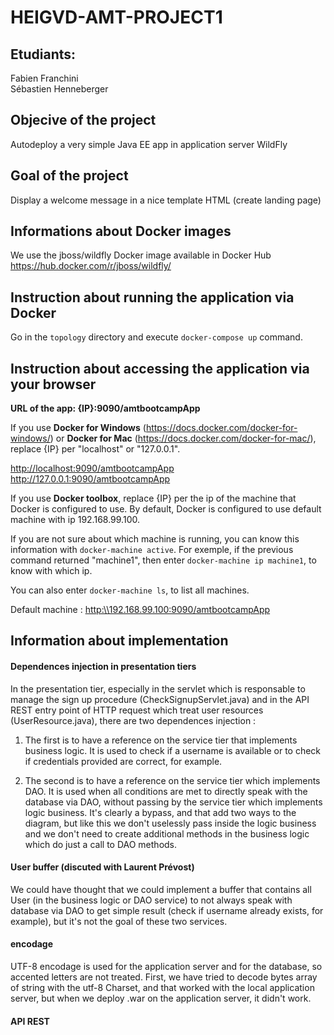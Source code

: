 # HEIGVD-AMT-PROJECT1

## Etudiants:
Fabien Franchini  
Sébastien Henneberger    

## Objecive of the project
Autodeploy a very simple Java EE app in application server WildFly

## Goal of the project
Display a welcome message in a nice template HTML (create landing page)

## Informations about Docker images
We use the jboss/wildfly Docker image available in Docker Hub
https://hub.docker.com/r/jboss/wildfly/

## Instruction about running the application via Docker
Go in the `topology` directory and execute `docker-compose up` command.

## Instruction about accessing the application via your browser
**URL of the app: {IP}:9090/amtbootcampApp**

If you use **Docker for Windows** (<https://docs.docker.com/docker-for-windows/>) or **Docker for Mac** (<https://docs.docker.com/docker-for-mac/>), replace {IP} per "localhost" or "127.0.0.1".

<http://localhost:9090/amtbootcampApp>   
<http://127.0.0.1:9090/amtbootcampApp>

If you use **Docker toolbox**, replace {IP} per the ip of the machine that Docker is configured to use. By default, Docker is configured to use default machine with ip 192.168.99.100.

If you are not sure about which machine is running, you can know this information with `docker-machine active`.
For exemple, if the previous command returned "machine1", then enter `docker-machine ip machine1`, to know with which ip.

You can also enter `docker-machine ls`, to list all machines.

Default machine : <http:\\192.168.99.100:9090/amtbootcampApp>

## Information about implementation

#### Dependences injection in presentation tiers

In the presentation tier, especially in the servlet which is responsable to manage the sign up procedure (CheckSignupServlet.java) and in the API REST entry point of HTTP request which treat user resources (UserResource.java), there are two dependences injection :

1. The first is to have a reference on the service tier that implements business logic. It is used to check if a username is available or to check if credentials provided are correct, for example.

2. The second is to have a reference on the service tier which implements DAO. It is used when all conditions are met to directly speak with the database via DAO, without passing by the service tier which implements logic business. It's clearly a bypass, and that add two ways to the diagram, but like this we don't uselessly pass inside the logic business and we don't need to create additional methods in the business logic which do just a call to DAO methods.

#### User buffer (discuted with Laurent Prévost)
We could have thought that we could implement a buffer that contains all User (in the business logic or DAO service) to not always speak with database via DAO to get simple result (check if username already exists, for example), but it's not the goal of these two services.

#### encodage
UTF-8 encodage is used for the application server and for the database, so accented letters are not treated. First, we have tried to decode bytes array of string with the utf-8 Charset, and that worked with the local application server, but when we deploy .war on the application server, it didn't work.

#### API REST










